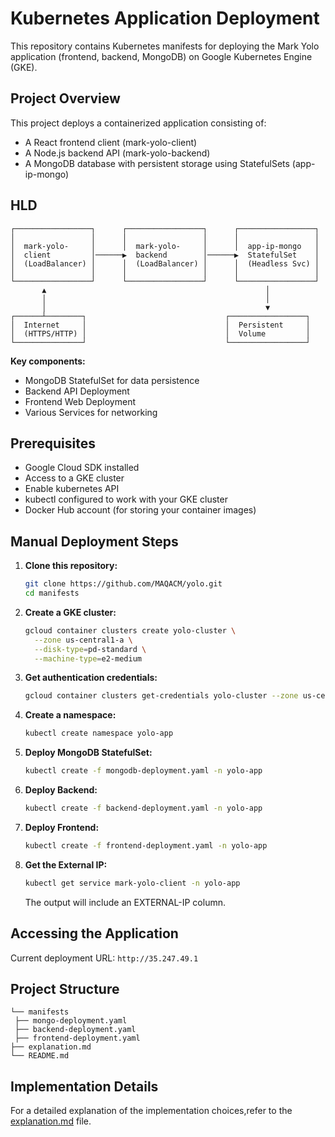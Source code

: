 # Kubernetes Application Deployment

This repository contains Kubernetes manifests for deploying the Mark Yolo application (frontend, backend, MongoDB) on Google Kubernetes Engine (GKE).

## Project Overview

This project deploys a containerized application consisting of:
- A React frontend client (mark-yolo-client)
- A Node.js backend API (mark-yolo-backend)
- A MongoDB database with persistent storage using StatefulSets (app-ip-mongo)

## HLD

```
┌─────────────────┐      ┌─────────────────┐      ┌─────────────────┐
│                 │      │                 │      │                 │
│  mark-yolo-     │      │  mark-yolo-     │      │  app-ip-mongo   │
│  client         │──────▶  backend        │──────▶  StatefulSet    │
│  (LoadBalancer) │      │  (LoadBalancer) │      │  (Headless Svc) │
│                 │      │                 │      │                 │
└─────────────────┘      └─────────────────┘      └─────────────────┘
       ▲                                                 │
       │                                                 │
       │                                                 ▼
┌──────┴────────┐                               ┌─────────────────┐
│  Internet     │                               │  Persistent     │
│  (HTTPS/HTTP) │                               │  Volume         │
└───────────────┘                               └─────────────────┘
```

**Key components:**
- MongoDB StatefulSet for data persistence
- Backend API Deployment
- Frontend Web Deployment
- Various Services for networking

## Prerequisites

- Google Cloud SDK installed
- Access to a GKE cluster
- Enable kubernetes API
- kubectl configured to work with your GKE cluster
- Docker Hub account (for storing your container images)

## Manual Deployment Steps

1. **Clone this repository:**
   ```bash
   git clone https://github.com/MAQACM/yolo.git
   cd manifests
   ```

2. **Create a GKE cluster:**
   ```bash
   gcloud container clusters create yolo-cluster \
     --zone us-central1-a \
     --disk-type=pd-standard \
     --machine-type=e2-medium
   ```

3. **Get authentication credentials:**
   ```bash
   gcloud container clusters get-credentials yolo-cluster --zone us-central1-a
   ```

4. **Create a namespace:**
   ```bash
   kubectl create namespace yolo-app
   ```

5. **Deploy MongoDB StatefulSet:**
   ```bash
   kubectl create -f mongodb-deployment.yaml -n yolo-app
   ```

6. **Deploy Backend:**
   ```bash
   kubectl create -f backend-deployment.yaml -n yolo-app
   ```

7. **Deploy Frontend:**
   ```bash
   kubectl create -f frontend-deployment.yaml -n yolo-app
   ```

8. **Get the External IP:**
   ```bash
   kubectl get service mark-yolo-client -n yolo-app
   ```
   The output will include an EXTERNAL-IP column.

## Accessing the Application
Current deployment URL: `http://35.247.49.1`

## Project Structure

```
└── manifests            
 ├── mongo-deployment.yaml    
 ├── backend-deployment.yaml      
 ├── frontend-deployment.yaml  
├── explanation.md      
└── README.md                   
```

## Implementation Details

For a detailed explanation of the implementation choices,refer to the [explanation.md](explanation.md) file.

